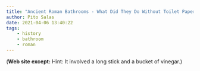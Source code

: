 ```yaml
---
title: "Ancient Roman Bathrooms - What Did They Do Without Toilet Paper?"
author: Pito Salas
date: 2021-04-06 13:40:22
tags:
    - history
    - bathroom
    - roman
---
```



(**Web site except:** Hint: It involved a long stick and a bucket of vinegar.) 
